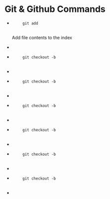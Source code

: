 # Git & Github Commands
<ul>
  <li>
    <pre>
    <code>git add</code>
    </pre>
    <p>Add file contents to the index<p>
  <li>
  <li>
    <pre>
    <code>git checkout -b</code>
    </pre>
  <li>
  <li>
    <pre>
    <code>git checkout -b</code>
    </pre>
  <li>
  <li>
    <pre>
    <code>git checkout -b</code>
    </pre>
  <li>
  <li>
    <pre>
    <code>git checkout -b</code>
    </pre>
  <li>
  <li>
    <pre>
    <code>git checkout -b</code>
    </pre>
  <li>
  <li>
    <pre>
    <code>git checkout -b</code>
    </pre>
  <li>
</ul>
